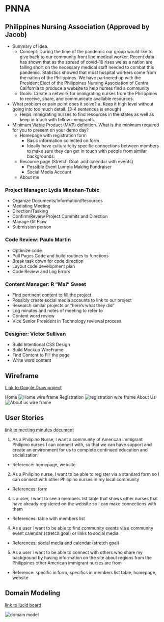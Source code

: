 # PNNA

## Philippines Nursing Association (Approved by Jacob)  
* Summary of idea.
  * Concept: During the time of the pandemic our group would like to give back to our community front line medical worker. Recent data has shown that as the spread of covid-19 rises we as a nation are falling short on the necessary medical staff needed to combat this pandemic. Statistics showed that most hospital workers come from the nation of the Philippines. We have partnered up with the President Elect of the Philippines Nursing Association of Central California to produce a website to help nurses find a community
  * Goals: Create a network for immigrating nurses from the Philippines to receive, share, and communicate available resources. 
* What problem or pain point does it solve? a. Keep it high level without going into too much detail. (3-4 sentences is enough)
  * Helps immigrating nurses to find resources in the states as well as keep in touch with fellow immigrants.
* Minimum Viable Product (MVP) definition. What is the minimum required for you to present on your demo day?
  * Homepage with registration form
    * Basic information collected on form
    * Ideally have cultural/city specific connections between members to make sure they can get in touch with people from similar backgrounds. 
  * Resource page (Stretch Goal: add calendar with events)
    * Possible Event Lumpia Making Fundraiser
    * Social Media Account
  * About me


### Project Manager:  Lydia Minehan-Tubic
* Organize Documents/Information/Resources
* Mediating Meeting
* Direction/Tasking
* Confirm/Review Project Commits and Direction
* Manage Git Flow
* Submission person
### Code Review: Paulo Martin
* Optimize code
* Pull Pages Code and build routines to functions
* Break task down for code direction
* Layout code development plan
* Code Review and Log Errors
### Content Manager: R “Mal” Sweet
* Find pertinent content to fill the project
* Possibly create social media accounts to link to our project
* Research similar projects or “here’s what they did”
* Log minutes and notes of meeting to refer to
* Content word review 
* Vice Senior President in Technology reviewal process
### Designer: Victor Sullivan
* Build Intentional CSS Design
* Build Mockup WireFrame
* Find Content to Fill the page
* Write word content

## Wireframe
[Link to Google Draw project](https://docs.google.com/drawings/d/1yFRRmyZPcDGFpp_OiTwjbe65fXddZAPjOWDR_phBDqQ/edit)

Home
![Home wire frame](img/home.png)
Registration
![registration wire frame](img/registration.png)
About Us
![About us wire frame](img/about_us.png)

## User Stories
[link to meeting minutes document](https://docs.google.com/document/d/1TAA8ZmYki5M_oFUK_o9NOZUnQKBZGLTvyDg8M9N15M0/edit)
1. As a Philipino Nurse, I want a community of American immigrant Philipino nurses I can connect with, so that we can have support and create an environment for us to complete continued education and socialization
  * Reference: homepage, website
2. As a Philipino nurse, I want to be able to register via a standard form so I can connect with other Philipino nurses in my local community
  * References: form
3. s a user, I want to see a members list table that shows other nurses that have already registered on the website so I can make connections with them
  * References: table with members list
4. As a user I want to be able to find community events via a community event calendar (stretch goal) or links to social media
  * References: social media and calendar (stretch goal)
5. As a user I want to be able to connect with others who share my background by having information on the site about regions from the Philippines other American immigrant nurses are from 
  * Reference: specific in form, specifics in members list table, homepage, website

## Domain Modeling
[link to lucid board](https://lucid.app/lucidchart/47f885e8-173f-49c3-b82f-0579baa63eb9/edit?docId=47f885e8-173f-49c3-b82f-0579baa63eb9&shared=true&page=0_0#?folder_id=home&browser=icon)

![domain model](img/Domain_Model.png)
